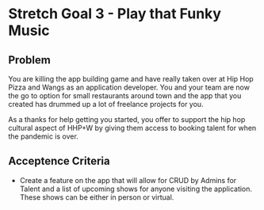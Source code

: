 # Stretch Goal 3 - Play that Funky Music

## Problem
You are killing the app building game and have really taken over at Hip Hop Pizza and Wangs as an application developer. You and your team are now the go to option for small restaurants around town and the app that you created has drummed up a lot of freelance projects for you.

As a thanks for help getting you started, you offer to support the hip hop cultural aspect of HHP+W by giving them access to booking talent for when the pandemic is over.


## Acceptence Criteria
* Create a feature on the app that will allow for CRUD by Admins for Talent and a list of upcoming shows for anyone visiting the application. These shows can be either in person or virtual.
